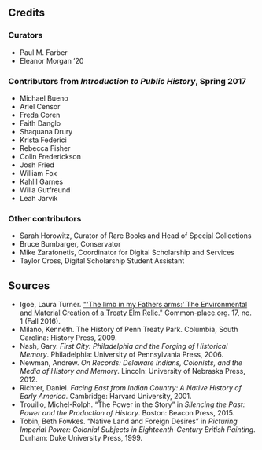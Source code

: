 ## Credits

### Curators
- Paul M. Farber
- Eleanor Morgan ’20

### Contributors from _Introduction to Public History_, Spring 2017 
- Michael Bueno
- Ariel Censor
- Freda Coren
- Faith Danglo
- Shaquana Drury
- Krista Federici
- Rebecca Fisher
- Colin Frederickson
- Josh Fried
- William Fox
- Kahlil Garnes
- Willa Gutfreund
- Leah Jarvik

### Other contributors
- Sarah Horowitz, Curator of Rare Books and Head of Special Collections
- Bruce Bumbarger, Conservator
- Mike Zarafonetis, Coordinator for Digital Scholarship and Services
- Taylor Cross, Digital Scholarship Student Assistant

## Sources
- Igoe, Laura Turner. ["'The limb in my Fathers arms:' The Environmental and Material Creation of a Treaty Elm Relic."](http://common-place.org/book/the-limb-in-my-fathers-arms-the-environmental-and-material-creation-of-a-treaty-elm-relic/) Common-place.org. 17, no. 1 (Fall 2016). 
- Milano, Kenneth. The History of Penn Treaty Park. Columbia, South Carolina: History Press, 2009. 
- Nash, Gary. _First City: Philadelphia and the Forging of Historical Memory_. Philadelphia: University of Pennsylvania Press, 2006.
- Newman, Andrew. _On Records: Delaware Indians, Colonists, and the Media of History and Memory_. Lincoln: University of Nebraska Press, 2012.
- Richter, Daniel. _Facing East from Indian Country: A Native History of Early America_. Cambridge: Harvard University, 2001. 
- Trouillo, Michel-Rolph. “The Power in the Story” in _Silencing the Past: Power and the Production of History_. Boston: Beacon Press, 2015.
- Tobin, Beth Fowkes. “Native Land and Foreign Desires” in _Picturing Imperial Power: Colonial Subjects in Eighteenth-Century British Painting_. Durham: Duke University Press, 1999.
